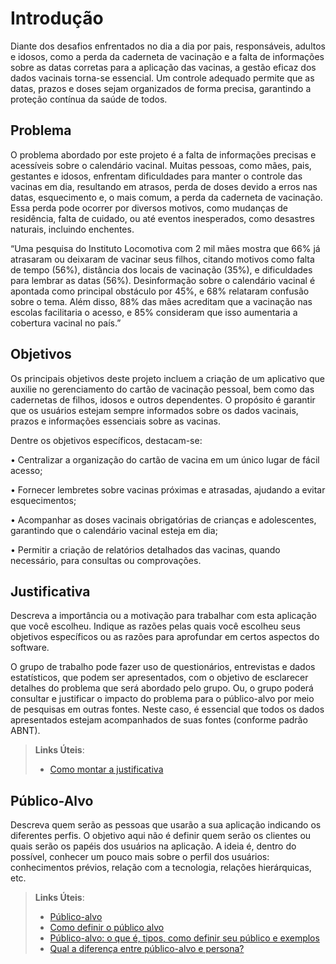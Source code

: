 # Introdução
Diante dos desafios enfrentados no dia a dia por pais, responsáveis, adultos e idosos, como a perda da caderneta de vacinação e a falta de informações sobre as datas corretas para a aplicação das vacinas, a gestão eficaz dos dados vacinais torna-se essencial. Um controle adequado permite que as datas, prazos e doses sejam organizados de forma precisa, garantindo a proteção contínua da saúde de todos. 


## Problema
O problema abordado por este projeto é a falta de informações precisas e acessíveis sobre o calendário vacinal. Muitas pessoas, como mães, pais, gestantes e idosos, enfrentam dificuldades para manter o controle das vacinas em dia, resultando em atrasos, perda de doses devido a erros nas datas, esquecimento e, o mais comum, a perda da caderneta de vacinação. Essa perda pode ocorrer por diversos motivos, como mudanças de residência, falta de cuidado, ou até eventos inesperados, como desastres naturais, incluindo enchentes. 

“Uma pesquisa do Instituto Locomotiva com 2 mil mães mostra que 66% já atrasaram ou deixaram de vacinar seus filhos, citando motivos como falta de tempo (56%), distância dos locais de vacinação (35%), e dificuldades para lembrar as datas (56%). Desinformação sobre o calendário vacinal é apontada como principal obstáculo por 45%, e 68% relataram confusão sobre o tema. Além disso, 88% das mães acreditam que a vacinação nas escolas facilitaria o acesso, e 85% consideram que isso aumentaria a cobertura vacinal no país.” 


## Objetivos

Os principais objetivos deste projeto incluem a criação de um aplicativo que auxilie no gerenciamento do cartão de vacinação pessoal, bem como das cadernetas de filhos, idosos e outros dependentes. O propósito é garantir que os usuários estejam sempre informados sobre os dados vacinais, prazos e informações essenciais sobre as vacinas. 

Dentre os objetivos específicos, destacam-se: 

• Centralizar a organização do cartão de vacina em um único lugar de fácil acesso;

• Fornecer lembretes sobre vacinas próximas e atrasadas, ajudando a evitar esquecimentos; 

• Acompanhar as doses vacinais obrigatórias de crianças e adolescentes, garantindo que o calendário vacinal esteja em dia; 

• Permitir a criação de relatórios detalhados das vacinas, quando necessário, para consultas ou comprovações.

## Justificativa

Descreva a importância ou a motivação para trabalhar com esta aplicação que você escolheu. Indique as razões pelas quais você escolheu seus objetivos específicos ou as razões para aprofundar em certos aspectos do software.

O grupo de trabalho pode fazer uso de questionários, entrevistas e dados estatísticos, que podem ser apresentados, com o objetivo de esclarecer detalhes do problema que será abordado pelo grupo. Ou, o grupo poderá consultar e justificar o impacto do problema para o público-alvo por meio de pesquisas em outras fontes. Neste caso, é essencial que todos os dados apresentados estejam acompanhados de suas fontes (conforme padrão ABNT).

> **Links Úteis**:
> - [Como montar a justificativa](https://guiadamonografia.com.br/como-montar-justificativa-do-tcc/)

## Público-Alvo

Descreva quem serão as pessoas que usarão a sua aplicação indicando os diferentes perfis. O objetivo aqui não é definir quem serão os clientes ou quais serão os papéis dos usuários na aplicação. A ideia é, dentro do possível, conhecer um pouco mais sobre o perfil dos usuários: conhecimentos prévios, relação com a tecnologia, relações hierárquicas, etc.

> **Links Úteis**:
> - [Público-alvo](https://blog.hotmart.com/pt-br/publico-alvo/)
> - [Como definir o público alvo](https://exame.com/pme/5-dicas-essenciais-para-definir-o-publico-alvo-do-seu-negocio/)
> - [Público-alvo: o que é, tipos, como definir seu público e exemplos](https://klickpages.com.br/blog/publico-alvo-o-que-e/)
> - [Qual a diferença entre público-alvo e persona?](https://rockcontent.com/blog/diferenca-publico-alvo-e-persona/)
